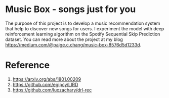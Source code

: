 # Music Box - songs just for you

The purpose of this project is to develop a music recommendation system that help to discover new songs for users. I experiment the model with deep reinforcement learning algorithm on the Spotify Sequential Skip Prediction dataset. You can read more about the project at my blog https://medium.com/@paige.c.chang/music-box-8576d5d1233d.


# Reference
1. https://arxiv.org/abs/1801.00209
2. https://github.com/egipcy/LIRD
3. https://github.com/luozachary/drl-rec
